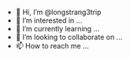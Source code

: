- 👋 Hi, I’m @longstrang3trip
- 👀 I’m interested in ...
- 🌱 I’m currently learning ...
- 💞️ I’m looking to collaborate on ...
- 📫 How to reach me ...

<!---
longstrang3trip/longstrang3trip is a ✨ special ✨ repository because its `README.md` (this file) appears on your GitHub profile.
You can click the Preview link to take a look at your changes.
--->
